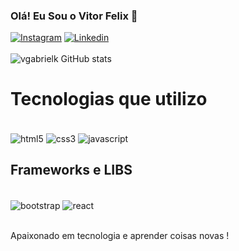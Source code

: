 ### Olá! Eu Sou o Vitor Felix 👋

[![Instagram](https://img.shields.io/badge/Instagram-E4405F?style=for-the-badge&logo=instagram&logoColor=white)](https://instagram.com/vgfelixx)
[![Linkedin](https://img.shields.io/badge/LinkedIn-0077B5?style=for-the-badge&logo=linkedin&logoColor=white)](https://www.linkedin.com/in/vitorfelix03/)<br><br>
![vgabrielk GitHub stats](https://github-readme-stats.vercel.app/api?username=vgabrielk&show_icons=true&theme=dracula)




# Tecnologias que utilizo
<div style="display: inline_block"><br/>

 <img align="center" alt="html5" src="https://img.shields.io/badge/HTML5-E34F26?style=for-the-badge&logo=html5&logoColor=white" />
  <img align="center" alt="css3" src="https://img.shields.io/badge/CSS3-1572B6?style=for-the-badge&logo=css3&logoColor=white" />
  <img align="center" alt="javascript" src="https://img.shields.io/badge/JavaScript-323330?style=for-the-badge&logo=javascript&logoColor=F7DF1E" />
  
</div>

## Frameworks e LIBS 

<div style="display: inline_block"><br/>

 <img align="center" alt="bootstrap" src="https://img.shields.io/badge/Bootstrap-563D7C?style=for-the-badge&logo=bootstrap&logoColor=white" />
   <img align="center" alt="react" src="https://img.shields.io/badge/React-20232A?style=for-the-badge&logo=react&logoColor=61DAFB" />
 
</div>

</div><br/>


Apaixonado em tecnologia e aprender coisas novas !


